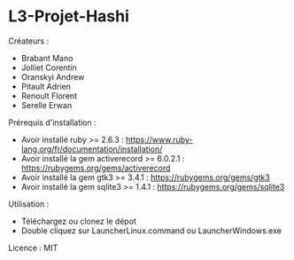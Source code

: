 # L3-Projet-Hashi

Créateurs :
 - Brabant Mano
 - Jolliet Corentin
 - Oranskyi Andrew
 - Pitault Adrien
 - Renoult Florent
 - Serelle Erwan
 
Prérequis d'installation :
 - Avoir installé ruby >= 2.6.3 : https://www.ruby-lang.org/fr/documentation/installation/
 - Avoir installé la gem activerecord >= 6.0.2.1 : https://rubygems.org/gems/activerecord
 - Avoir installé la gem gtk3 >= 3.4.1 : https://rubygems.org/gems/gtk3
 - Avoir installé la gem sqlite3 >= 1.4.1 : https://rubygems.org/gems/sqlite3

Utilisation :
 - Téléchargez ou clonez le dépot
 - Double cliquez sur LauncherLinux.command ou LauncherWindows.exe
 
 Licence : MIT
